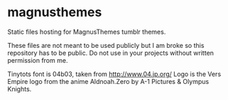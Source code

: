 # magnusthemes
Static files hosting for MagnusThemes tumblr themes.

These files are not meant to be used publicly but I am broke so this repository has to be public.
Do not use in your projects without written permission from me.

Tinytots font is 04b03, taken from http://www.04.jp.org/
Logo is the Vers Empire logo from the anime Aldnoah.Zero by A-1 Pictures & Olympus Knights.
